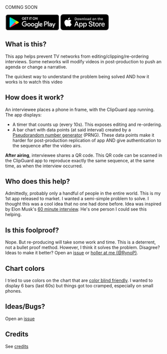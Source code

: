 COMING SOON

[<img src="./img/playstore.png" height="52">](https://test.com)
[<img src="./img/appstore.svg"  height="52">](https://test.com)

## What is this?

This app helps prevent TV networks from editing/clipping/re-ordering interviews. Some networks will modify videos in post-production to push an agenda or change a narrative.

The quickest way to understand the problem being solved AND how it works is to watch this video

## How does it work?

An interviewee places a phone in frame, with the ClipGuard app running. The app displays:

- A timer that counts up (every 10s). This exposes editing and re-ordering.
- A bar chart with data points (at said interval) created by a [Pseudorandom number generator](https://en.wikipedia.org/wiki/Pseudorandom_number_generator) (PRNG). These data points make it harder for post-production replication of app AND give authentication to the sequence after the video airs.

**After airing**, interviewee shares a QR code. This QR code can be scanned in the ClipGuard app to reproduce exactly the same sequence, at the same time, as when the interview occurred.

## Who does this help?

Admittedly, probably only a handful of people in the entire world. This is my 1st app released to market. I wanted a semi-simple problem to solve. I thought this was a cool idea that no one had done before. Idea was inspired by Elon Musk's [60 minute interview](https://twitter.com/elonmusk/status/1072528643488972802). He's one person I could see this helping.

## Is this foolproof?

Nope. But re-producing will take some work and time. This is a deterrent, not a bullet proof method. However, I think it solves the problem. Disagree? Ideas to make it better? Open an [issue](https://github.com/rynop/clipguard/issues) or [holler at me (@RynoP)](https://twitter.com/rynop).

## Chart colors

I tried to use colors on the chart that are [color blind friendly](http://mkweb.bcgsc.ca/colorblind/). I wanted to display 6 bars (last 60s) but things got too cramped, especially on small phones.

## Ideas/Bugs?

Open an [issue](https://github.com/rynop/clipguard/issues)

## Credits

See [credits](./credits)
